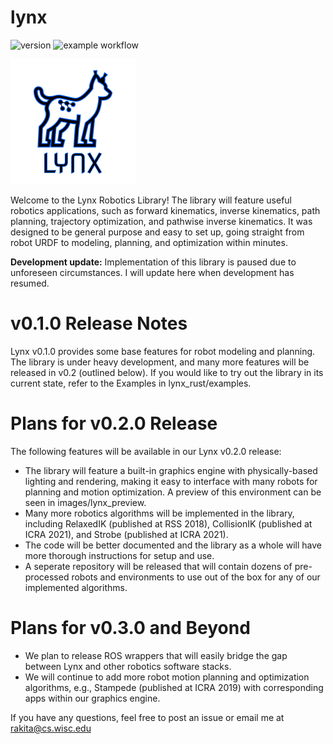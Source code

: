 # lynx

![version](https://img.shields.io/badge/version-0.1.0-blue)
![example workflow](https://github.com/uwgraphics/lynx/actions/workflows/ci.yml/badge.svg)

![Logo](/images/logo-nobackground-200.png)

Welcome to the Lynx Robotics Library!  The library will feature useful robotics applications, such as forward kinematics, inverse kinematics, path planning, trajectory optimization, and pathwise inverse kinematics.  It was designed to be general purpose and easy to set up, going straight from robot URDF to modeling, planning, and optimization within minutes.  

<b>Development update:</b>
Implementation of this library is paused due to unforeseen circumstances.  I will update here when development has resumed.  


<h1> v0.1.0 Release Notes </h1>

Lynx v0.1.0 provides some base features for robot modeling and planning.  The library is under heavy development, and many more features will be released in v0.2 (outlined below).  If you would like to try out the library in its current state, refer to the Examples in lynx_rust/examples.


<h1> Plans for v0.2.0 Release </h1>

The following features will be available in our Lynx v0.2.0 release:

* The library will feature a built-in graphics engine with physically-based lighting and rendering, making it easy to interface with many robots for planning and motion optimization.  A preview of this environment can be seen in images/lynx_preview.
* Many more robotics algorithms will be implemented in the library, including RelaxedIK (published at RSS 2018), CollisionIK (published at ICRA 2021), and Strobe (published at ICRA 2021).   
* The code will be better documented and the library as a whole will have more thorough instructions for setup and use.
* A seperate repository will be released that will contain dozens of pre-processed robots and environments to use out of the box for any of our implemented algorithms.

<h1> Plans for v0.3.0 and Beyond </h1>

* We plan to release ROS wrappers that will easily bridge the gap between Lynx and other robotics software stacks.  
* We will continue to add more robot motion planning and optimization algorithms, e.g., Stampede (published at ICRA 2019) with corresponding apps within our graphics engine.



If you have any questions, feel free to post an issue or email me at rakita@cs.wisc.edu




